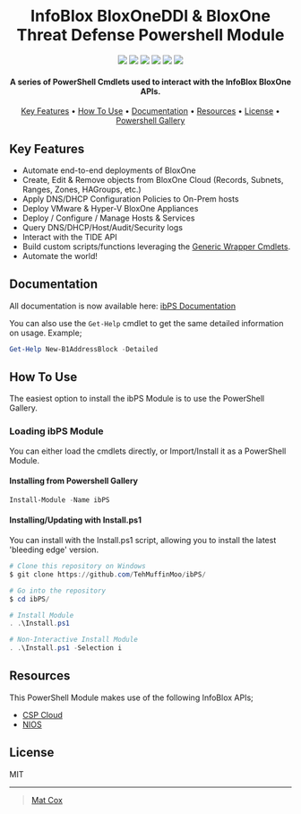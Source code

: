 
<h1 align="center">
  <br>
  <!--<a href=""><img src="" alt="Markdownify" width="200"></a>-->
  <br>
  InfoBlox BloxOneDDI & BloxOne Threat Defense Powershell Module
  <br>
</h1>

<p align="center">
  <a href="https://www.powershellgallery.com/packages/ibPS"><img src="https://img.shields.io/powershellgallery/v/ibPS?label=Powershell%20Gallery&style=flat-square"></a>
  <a href="https://github.com/TehMuffinMoo/ibPS"><img src="https://img.shields.io/github/v/release/TehMuffinMoo/ibPS.svg?label=Github Release&size=flat-square"></a>
  <a href="https://github.com/TehMuffinMoo/ibPS"><img src="https://img.shields.io/github/languages/code-size/TehMuffinMoo/ibPS.svg?label=Code%20Size&style=flat-square"></a>
  <a href="https://www.powershellgallery.com/packages/ibPS"><img src="https://img.shields.io/powershellgallery/dt/ibPS?label=Downloads&style=flat-square"></a>
  <a href="https://www.powershellgallery.com/packages/ibPS"><img src="https://img.shields.io/powershellgallery/p/ibPS?label=Supported Platforms&style=flat-square"></a>
  <a href="https://raw.githubusercontent.com/TehMuffinMoo/ibPS/main/LICENSE"><img src="https://img.shields.io/github/license/TehMuffinMoo/ibPS?label=License&style=flat-square"></a>
</p>

<h4 align="center">A series of PowerShell Cmdlets used to interact with the InfoBlox BloxOne APIs.</h4>

<p align="center">
  <a href="#key-features">Key Features</a> •
  <a href="#how-to-use">How To Use</a> •
  <a href="https://ibps.readthedocs.io" target="_blank">Documentation</a> •
  <a href="#resources">Resources</a> •
  <a href="#license">License</a> •
  <a href="https://www.powershellgallery.com/packages/ibPS/" target="_blank">Powershell Gallery</a>
</p>

## Key Features

* Automate end-to-end deployments of BloxOne
* Create, Edit & Remove objects from BloxOne Cloud (Records, Subnets, Ranges, Zones, HAGroups, etc.)
* Apply DNS/DHCP Configuration Policies to On-Prem hosts
* Deploy VMware & Hyper-V BloxOne Appliances
* Deploy / Configure / Manage Hosts & Services
* Query DNS/DHCP/Host/Audit/Security logs
* Interact with the TIDE API
* Build custom scripts/functions leveraging the [Generic Wrapper Cmdlets](https://github.com/TehMuffinMoo/ibPS?tab=readme-ov-file#custom-bloxone-functions-generic-wrapper).
* Automate the world!

## Documentation
All documentation is now available here: [ibPS Documentation](https://ibps.readthedocs.io)

You can also use the `Get-Help` cmdlet to get the same detailed information on usage. Example;

```powershell
Get-Help New-B1AddressBlock -Detailed
```

## How To Use
The easiest option to install the ibPS Module is to use the PowerShell Gallery.

### Loading ibPS Module
You can either load the cmdlets directly, or Import/Install it as a PowerShell Module.

#### Installing from Powershell Gallery
```powershell
Install-Module -Name ibPS
```

#### Installing/Updating with Install.ps1
You can install with the Install.ps1 script, allowing you to install the latest 'bleeding edge' version.
```powershell
# Clone this repository on Windows
$ git clone https://github.com/TehMuffinMoo/ibPS/

# Go into the repository
$ cd ibPS/

# Install Module
. .\Install.ps1

# Non-Interactive Install Module
. .\Install.ps1 -Selection i
```

## Resources
This PowerShell Module makes use of the following InfoBlox APIs;

- [CSP Cloud](https://csp.infoblox.com/apidoc)
- [NIOS](https://www.infoblox.com/wp-content/uploads/infoblox-deployment-infoblox-rest-api.pdf)

## License

MIT

---

> [Mat Cox]()
